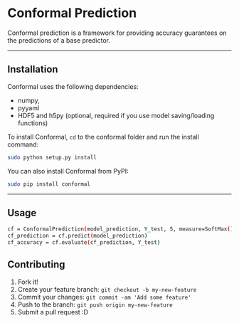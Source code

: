 # Conformal Prediction

Conformal prediction is a framework for providing accuracy guarantees on the predictions
of a base predictor.

------------------


## Installation

Conformal uses the following dependencies:

- numpy,
- pyyaml
- HDF5 and h5py (optional, required if you use model saving/loading functions)

To install Conformal, `cd` to the conformal folder and run the install command:
```sh
sudo python setup.py install
```

You can also install Conformal from PyPI:
```sh
sudo pip install conformal
```

------------------


## Usage
```sh
cf = ConformalPrediction(model_prediction, Y_test, 5, measure=SoftMax(), threshold_mode=0)
cf_prediction = cf.predict(model_prediction)
cf_accuracy = cf.evaluate(cf_prediction, Y_test)
```

## Contributing

1. Fork it!
2. Create your feature branch: `git checkout -b my-new-feature`
3. Commit your changes: `git commit -am 'Add some feature'`
4. Push to the branch: `git push origin my-new-feature`
5. Submit a pull request :D
